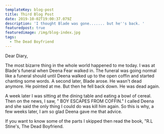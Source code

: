 ```yaml
---
templateKey: blog-post
title: Third Blog Post
date: 2019-10-02T19:00:37.079Z
description: 'I thought Blade was gone....... but he''s back. '
featuredpost: true
featuredimage: /img/blog-index.jpg
tags:
  - The Dead Boyfriend
---
```

Dear Diary,

   The most bizarre thing in the whole world happened to me today. I was at Blade's funeral when Deena Fear walked in. The funeral was going normal like a funeral should until Deena walked up to the open coffin and started chanting some words. A second later, Blade arose. He wasn't dead anymore. He pointed at me. But then he fell back down. He was dead again.

A week later I was sitting at the dining table and eating a bowl of cereal. Then on the news, I saw, " BOY ESCAPES FROM COFFIN." I called Deena and she said the only thing I could do was kill him again. So this is why, a few weeks later, I am so glad Deena gave me that advice.

If you want to know some of the parts I skipped then read the book, "R.L Stine's, The Dead Boyfriend.
